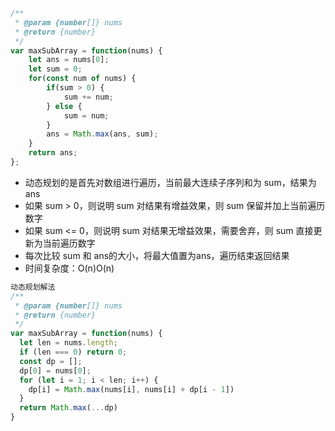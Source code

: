 ```javascript
/**
 * @param {number[]} nums
 * @return {number}
 */
var maxSubArray = function(nums) {
    let ans = nums[0];
    let sum = 0;
    for(const num of nums) {
        if(sum > 0) {
            sum += num;
        } else {
            sum = num;
        }
        ans = Math.max(ans, sum);
    }
    return ans;
};

```

- 动态规划的是首先对数组进行遍历，当前最大连续子序列和为 sum，结果为 ans
- 如果 sum > 0，则说明 sum 对结果有增益效果，则 sum 保留并加上当前遍历数字
- 如果 sum <= 0，则说明 sum 对结果无增益效果，需要舍弃，则 sum 直接更新为当前遍历数字
- 每次比较 sum 和 ans的大小，将最大值置为ans，遍历结束返回结果
- 时间复杂度：O(n)O(n)

```javascript
动态规划解法
/**
 * @param {number[]} nums
 * @return {number}
 */
var maxSubArray = function(nums) {
  let len = nums.length;
  if (len === 0) return 0;
  const dp = [];
  dp[0] = nums[0];
  for (let i = 1; i < len; i++) {
    dp[i] = Math.max(nums[i], nums[i] + dp[i - 1])
  }
  return Math.max(...dp)
}
```